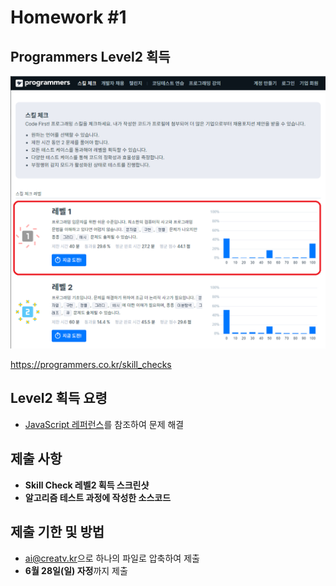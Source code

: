 # Homework #1

## Programmers Level2 획득

![프로그래머스 스킬체크](img/1.png)

<https://programmers.co.kr/skill_checks>

## Level2 획득 요령

- [JavaScript 레퍼런스](https://devdocs.programmers.co.kr/javascript/)를 참조하여 문제 해결

## 제출 사항

- **Skill Check 레벨2 획득 스크린샷**
- **알고리즘 테스트 과정에 작성한 소스코드**

## 제출 기한 및 방법

- <ai@creatv.kr>으로 하나의 파일로 압축하여 제출
- **6월 28일(일) 자정**까지 제출
